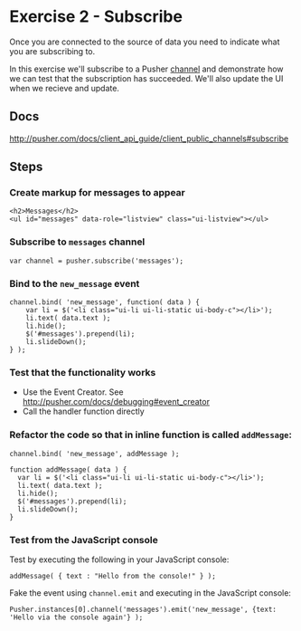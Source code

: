# Exercise 2 - Subscribe

Once you are connected to the source of data you need to indicate what you are subscribing to.

In this exercise we'll subscribe to a Pusher [channel](http://pusher.com/docs/channels) and demonstrate how we can test that the subscription has succeeded. We'll also update the UI when we recieve and update.

## Docs

<http://pusher.com/docs/client_api_guide/client_public_channels#subscribe>

## Steps

### Create markup for messages to appear

    <h2>Messages</h2>
    <ul id="messages" data-role="listview" class="ui-listview"></ul>

### Subscribe to `messages` channel

    var channel = pusher.subscribe('messages');

### Bind to the `new_message` event

    channel.bind( 'new_message', function( data ) {
        var li = $('<li class="ui-li ui-li-static ui-body-c"></li>');
        li.text( data.text );
        li.hide();
        $('#messages').prepend(li);
        li.slideDown();
    } );

### Test that the functionality works

   * Use the Event Creator. See <http://pusher.com/docs/debugging#event_creator>
   * Call the handler function directly
   
### Refactor the code so that in inline function is called `addMessage`:
     
    channel.bind( 'new_message', addMessage );
     
    function addMessage( data ) {
      var li = $('<li class="ui-li ui-li-static ui-body-c"></li>');
      li.text( data.text );
      li.hide();
      $('#messages').prepend(li);
      li.slideDown();
    }
     
### Test from the JavaScript console

Test by executing the following in your JavaScript console:

    addMessage( { text : "Hello from the console!" } );
   
Fake the event using `channel.emit` and executing in the JavaScript console:
   
    Pusher.instances[0].channel('messages').emit('new_message', {text: 'Hello via the console again'} );
